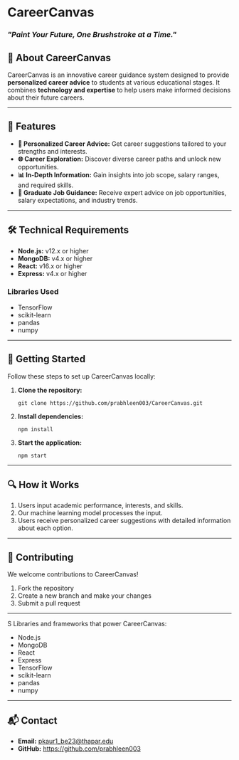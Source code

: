  <h1>CareerCanvas</h1>
  <h3><em>"Paint Your Future, One Brushstroke at a Time."</em></h3>

  <h2>🧠 About CareerCanvas</h2>
  <p>CareerCanvas is an innovative career guidance system designed to provide <strong>personalized career advice</strong> to students at various educational stages. It combines <strong>technology and expertise</strong> to help users make informed decisions about their future careers.</p>

  <hr>

  <h2>🚀 Features</h2>
  <ul>
    <li><strong>🎯 Personalized Career Advice:</strong> Get career suggestions tailored to your strengths and interests.</li>
    <li><strong>🌐 Career Exploration:</strong> Discover diverse career paths and unlock new opportunities.</li>
    <li><strong>📊 In-Depth Information:</strong> Gain insights into job scope, salary ranges, and required skills.</li>
    <li><strong>💼 Graduate Job Guidance:</strong> Receive expert advice on job opportunities, salary expectations, and industry trends.</li>
  </ul>

  <hr>

  <h2>🛠️ Technical Requirements</h2>
  <ul>
    <li><strong>Node.js:</strong> v12.x or higher</li>
    <li><strong>MongoDB:</strong> v4.x or higher</li>
    <li><strong>React:</strong> v16.x or higher</li>
    <li><strong>Express:</strong> v4.x or higher</li>
  </ul>

  <h3>Libraries Used</h3>
  <ul>
    <li>TensorFlow</li>
    <li>scikit-learn</li>
    <li>pandas</li>
    <li>numpy</li>
  </ul>

  <hr>

  <h2>🧪 Getting Started</h2>
  <p>Follow these steps to set up CareerCanvas locally:</p>
  <ol>
    <li><strong>Clone the repository:</strong>
      <pre><code>git clone https://github.com/prabhleen003/CareerCanvas.git</code></pre>
    </li>
    <li><strong>Install dependencies:</strong>
      <pre><code>npm install</code></pre>
    </li>
    <li><strong>Start the application:</strong>
      <pre><code>npm start</code></pre>
    </li>
  </ol>

  <hr>

  <h2>🔍 How it Works</h2>
  <ol>
    <li>Users input academic performance, interests, and skills.</li>
    <li>Our machine learning model processes the input.</li>
    <li>Users receive personalized career suggestions with detailed information about each option.</li>
  </ol>

  <hr>

  <h2>🤝 Contributing</h2>
  <p>We welcome contributions to CareerCanvas!</p>
  <ol>
    <li>Fork the repository</li>
    <li>Create a new branch and make your changes</li>
    <li>Submit a pull request</li>
  </ol>

  <hr>

  

  

 
  <p>S Libraries and frameworks that power CareerCanvas:</p>
  <ul>
    <li>Node.js</li>
    <li>MongoDB</li>
    <li>React</li>
    <li>Express</li>
    <li>TensorFlow</li>
    <li>scikit-learn</li>
    <li>pandas</li>
    <li>numpy</li>
  </ul>

  <hr>

  <h2>📬 Contact</h2>
  <ul>
    <li><strong>Email:</strong> <a href="mailto:your-email@example.com">pkaur1_be23@thapar.edu</a></li>
    <li><strong>GitHub:</strong> <a href="https://github.com/prabhleen003" target="_blank">https://github.com/prabhleen003</a></li>
  </ul>
